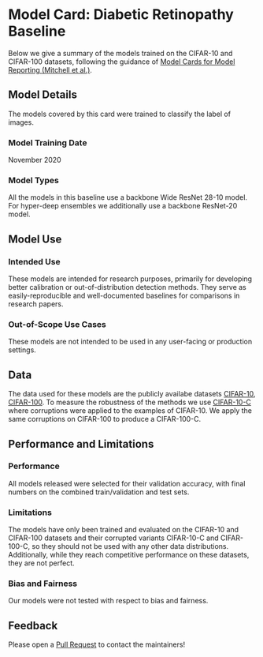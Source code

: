 # Model Card: Diabetic Retinopathy Baseline

Below we give a summary of the models trained on the CIFAR-10 and CIFAR-100 datasets, following the guidance of [Model Cards for Model Reporting (Mitchell et al.)](https://arxiv.org/abs/1810.03993).

## Model Details

The models covered by this card were trained to classify the label of images.

### Model Training Date

November 2020

### Model Types

All the models in this baseline use a backbone Wide ResNet 28-10 model. For hyper-deep ensembles we additionally use a backbone ResNet-20 model.

## Model Use

### Intended Use

These models are intended for research purposes, primarily for developing better calibration or out-of-distribution detection methods. They serve as easily-reproducible and well-documented baselines for comparisons in research papers.

### Out-of-Scope Use Cases

These models are not intended to be used in any user-facing or production settings.

## Data

The data used for these models are the publicly availabe datasets [CIFAR-10](https://www.tensorflow.org/datasets/catalog/cifar10), [CIFAR-100](https://www.tensorflow.org/datasets/catalog/cifar100). To measure the robustness of the methods we use [CIFAR-10-C](https://www.tensorflow.org/datasets/catalog/cifar10_corrupted) where corruptions were applied to the examples of CIFAR-10. We apply the same corruptions on CIFAR-100 to produce a CIFAR-100-C.

## Performance and Limitations

### Performance

All models released were selected for their validation accuracy, with final numbers on the combined train/validation and test sets.

### Limitations

The models have only been trained and evaluated on the CIFAR-10 and CIFAR-100 datasets and their corrupted variants CIFAR-10-C and CIFAR-100-C, so they should not be used with any other data distributions. Additionally, while they reach competitive performance on these datasets, they are not perfect.

### Bias and Fairness

Our models were not tested with respect to bias and fairness.

## Feedback

Please open a [Pull Request](https://github.com/google/uncertainty-baselines/pulls) to contact the maintainers!

